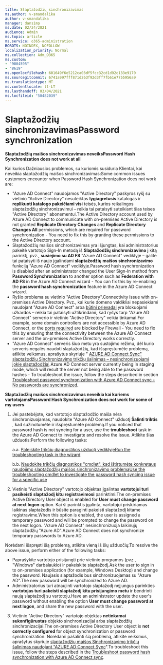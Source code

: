 ```yaml
---
title: Slaptažodžių sinchronizavimas
ms.author: v-smandalika
author: v-smandalika
manager: dansimp
ms.date: 02/24/2021
audience: Admin
ms.topic: article
ms.service: o365-administration
ROBOTS: NOINDEX, NOFOLLOW
localization_priority: Normal
ms.collection: Adm_O365
ms.custom:
- "9004595"
- "8619"
ms.openlocfilehash: 601649f6e5212ca03df5fcc32cd1d02c133e9170
ms.sourcegitcommit: 6741a997fff871d263f92d3ff7fb61e7755956a9
ms.translationtype: MT
ms.contentlocale: lt-LT
ms.lasthandoff: 03/04/2021
ms.locfileid: "50482039"
---
```

# <a name="password-synchronization"></a><span data-ttu-id="a40c2-102">Slaptažodžių sinchronizavimas</span><span class="sxs-lookup"><span data-stu-id="a40c2-102">Password synchronization</span></span>

<span data-ttu-id="a40c2-103">**Slaptažodžių maišos sinchronizavimas neveiks**</span><span class="sxs-lookup"><span data-stu-id="a40c2-103">**Password Hash Synchronization does not work at all**</span></span>

<span data-ttu-id="a40c2-104">Kai kurios Dažniausios problemos, su kuriomis susiduria Klientai, kai neveikia slaptažodžių maišos sinchronizavimas:</span><span class="sxs-lookup"><span data-stu-id="a40c2-104">Some common issues customers encounter when Password Hash Synchronization does not work are:</span></span>

- <span data-ttu-id="a40c2-105">"Azure AD Connect" naudojamos "Active Directory" paskyros ryšį su vietinio "Active Directory" nesuteiktas **lygiagretusis** katalogas ir **replikuoti katalogo pakeičiami visi** teisės, kurios reikalingos slaptažodžių sinchronizavimui – reikia tai pataisyti suteikiant šias teises "Active Directory" abonementui.</span><span class="sxs-lookup"><span data-stu-id="a40c2-105">The Active Directory account used by Azure AD Connect to communicate with on-premises Active Directory is not granted **Replicate Directory Changes** and **Replicate Directory Changes All** permissions, which are required for password synchronization - You need to fix this by granting these permissions to the Active Directory account.</span></span>
- <span data-ttu-id="a40c2-106">Slaptažodžių maišos sinchronizavimas yra išjungtas, kai administratorius pakeitė vartotojo Sign-In metodą iš **Slaptažodžių sinchronizavimo** į kitą parinktį, pvz., **susiejimo su AD FS** "Azure AD Connect" vediklyje – galite tai pataisyti iš naujo įgalindami **slaptažodžių maišos sinchronizavimo** funkciją "Azure AD Connect" vediklyje.</span><span class="sxs-lookup"><span data-stu-id="a40c2-106">Password hash synchronization is disabled after an administrator changed the User Sign-In method from **Password Synchronization** to another option such as **Federation with AD FS** in the Azure AD Connect wizard - You can fix this by re-enabling the **password hash synchronization** feature in the Azure AD Connect wizard.</span></span>
- <span data-ttu-id="a40c2-107">Ryšio problema su vietinio "Active Directory".</span><span class="sxs-lookup"><span data-stu-id="a40c2-107">Connectivity issue with on-premises Active Directory.</span></span> <span data-ttu-id="a40c2-108">Pvz., kai kurie domeno valdikliai nepasiekiami naudojant "Azure AD Connect" arba [būtini prievadai](https://docs.microsoft.com/azure/active-directory/hybrid/reference-connect-ports) yra blokuojami užkardos – reikia tai pataisyti užtikrindami, kad ryšys tarp "Azure AD Connect" serverio ir vietinio "Active Directory" veikia tinkamai.</span><span class="sxs-lookup"><span data-stu-id="a40c2-108">For example, some domain controllers are not accessible by Azure AD Connect, or the [ports required](https://docs.microsoft.com/azure/active-directory/hybrid/reference-connect-ports) are blocked by Firewall - You need to fix this by ensuring that the connectivity between the Azure AD Connect server and the on-premises Active Directory works correctly.</span></span>
- <span data-ttu-id="a40c2-109">"Azure AD Connect" serveris šiuo metu yra sustojimo režimu, dėl kurio serveris negalės naudoti slaptažodžių, kad išspręstumėte problemą, atlikite veiksmus, aprašytus skyriuje " [AZURE AD Connect Sync" slaptažodžių Sinchronizavimo trikčių šalinimas – nesinchronizuojami jokie slaptažodžiai](https://docs.microsoft.com/azure/active-directory/hybrid/tshoot-connect-password-hash-synchronization).</span><span class="sxs-lookup"><span data-stu-id="a40c2-109">Azure AD Connect server currently being in staging mode, which will result the server not being able to the password hashes - To troubleshoot the issue, follow the steps described in section [Troubleshoot password synchronization with Azure AD Connect sync - No passwords are synchronized](https://docs.microsoft.com/azure/active-directory/hybrid/tshoot-connect-password-hash-synchronization).</span></span>

<span data-ttu-id="a40c2-110">**Slaptažodžių maišos sinchronizavimas neveikia kai kuriems vartotojams**</span><span class="sxs-lookup"><span data-stu-id="a40c2-110">**Password Hash Synchronization does not work for some of my users**</span></span>

1. <span data-ttu-id="a40c2-111">Jei pastebėjote, kad vartotojo slaptažodžio maiša nėra sinchronizuojamas, naudokite "Azure AD Connect" užduotį **Šalinti triktis** , kad sužinotumėte ir išspręstumėte problemą.</span><span class="sxs-lookup"><span data-stu-id="a40c2-111">If you noticed that password hash is not syncing for a user, use the **troubleshoot** task in the Azure AD Connect to investigate and resolve the issue.</span></span> <span data-ttu-id="a40c2-112">Atlikite šias užduotis:</span><span class="sxs-lookup"><span data-stu-id="a40c2-112">Perform the following tasks:</span></span>

    <span data-ttu-id="a40c2-113">a.</span><span class="sxs-lookup"><span data-stu-id="a40c2-113">a.</span></span> [<span data-ttu-id="a40c2-114">Paleiskite trikčių diagnostikos užduotį vediklyje</span><span class="sxs-lookup"><span data-stu-id="a40c2-114">Run the troubleshooting task in the wizard</span></span>](https://docs.microsoft.com/azure/active-directory/hybrid/tshoot-connect-objectsync)

    <span data-ttu-id="a40c2-115">b.</span><span class="sxs-lookup"><span data-stu-id="a40c2-115">b.</span></span> [<span data-ttu-id="a40c2-116">Naudokite trikčių diagnostikos "cmdlet", kad ištirtumėte konkretaus naudojimo slaptažodžių maišos sinchronizavimo problemą</span><span class="sxs-lookup"><span data-stu-id="a40c2-116">Use the troubleshooting cmdlet to investigate the password hash syncing issue for a specific use</span></span>](https://docs.microsoft.com/azure/active-directory/hybrid/tshoot-connect-password-hash-synchronization)

2. <span data-ttu-id="a40c2-117">Vietinis "Active Directory" vartotojo objektas įgalintas **vartotojui turi pasikeisti slaptažodį kitu registravimosi** parinktimi.</span><span class="sxs-lookup"><span data-stu-id="a40c2-117">The on-premises Active Directory User object is enabled for **User must change password at next logon** option.</span></span> <span data-ttu-id="a40c2-118">Kai ši parinktis įgalinta, vartotojui priskiriamas laikinas slaptažodis ir būsite paraginti pakeisti slaptažodį kitame registravime.</span><span class="sxs-lookup"><span data-stu-id="a40c2-118">When this option is enabled, the user is assigned a temporary password and will be prompted to change the password on the next logon.</span></span> <span data-ttu-id="a40c2-119">"Azure AD Connect" nesinchronizuoja laikinųjų slaptažodžių "Azure AD".</span><span class="sxs-lookup"><span data-stu-id="a40c2-119">Azure AD Connect does not synchronize temporary passwords to Azure AD.</span></span>

<span data-ttu-id="a40c2-120">Norėdami išspręsti šią problemą, atlikite vieną iš šių užduočių:</span><span class="sxs-lookup"><span data-stu-id="a40c2-120">To resolve the above issue, perform either of the following tasks:</span></span>

- <span data-ttu-id="a40c2-121">Paprašykite vartotojo prisijungti prie vietinio programos (pvz., "Windows" darbalaukio) ir pakeiskite slaptažodį.</span><span class="sxs-lookup"><span data-stu-id="a40c2-121">Ask the user to sign in to on-premises application (for example, Windows Desktop) and change the password.</span></span> <span data-ttu-id="a40c2-122">Naujasis slaptažodis bus sinchronizuojamas su "Azure AD".</span><span class="sxs-lookup"><span data-stu-id="a40c2-122">The new password will be synchronized to Azure AD.</span></span>
- <span data-ttu-id="a40c2-123">Administratorius turi atnaujinti vartotojo slaptažodį neįjungus parinkties **vartotojas turi pakeisti slaptažodį kitu prisijungimo metu** ir bendrinti naują slaptažodį su vartotoju.</span><span class="sxs-lookup"><span data-stu-id="a40c2-123">Have an administrator update the user's password without enabling the option **User must change password at next logon**, and share the new password with the user.</span></span>

3. <span data-ttu-id="a40c2-124">Vietinio "Active Directory" vartotojo objektas **netinkamai sukonfigūruotas** objekto sinchronizacijai arba slaptažodžių sinchronizacijai.</span><span class="sxs-lookup"><span data-stu-id="a40c2-124">The on-premises Active Directory User object is **not correctly configured** for object synchronization or password synchronization.</span></span> <span data-ttu-id="a40c2-125">Norėdami pašalinti šią problemą, atlikite veiksmus, aprašytus skyriuje [slaptažodžių maišos Sinchronizavimo trikčių šalinimas naudojant "AZURE AD Connect Sync](https://docs.microsoft.com/azure/active-directory/hybrid/tshoot-connect-password-hash-synchronization)".</span><span class="sxs-lookup"><span data-stu-id="a40c2-125">To troubleshoot this issue, follow the steps described in the [Troubleshoot password hash synchronization with Azure AD Connect sync](https://docs.microsoft.com/azure/active-directory/hybrid/tshoot-connect-password-hash-synchronization).</span></span>







